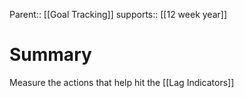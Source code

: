 Parent:: [[Goal Tracking]]
supports:: [[12 week year]]
# Summary
Measure the actions that help hit the [[Lag Indicators]]